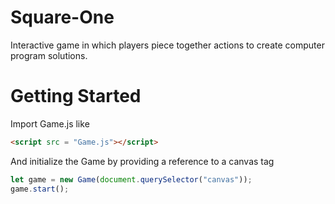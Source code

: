 # Square-One
Interactive game in which players piece together actions to create computer program solutions.
# Getting Started

Import Game.js like

```html
<script src = "Game.js"></script>
```

And initialize the Game by providing a reference to a canvas tag

```js
let game = new Game(document.querySelector("canvas"));
game.start();
```
